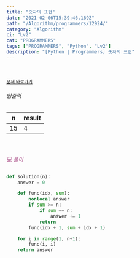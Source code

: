 ```yaml
---
title: "숫자의 표현"
date: "2021-02-06T15:39:46.169Z"
path: "/Algorithm/programmers/12924/"
category: "Algorithm"
ci: "Lv2"
cat: "PROGRAMMERS"
tags: ["PROGRAMMERS", "Python", "Lv2"]
description: "[Python | Programmers] 숫자의 표현"
---
```


<br />

<a href="https://programmers.co.kr/learn/courses/30/lessons/12924"><small>문제 바로가기</small></a>

###### 입출력

| n    | result |
| ---- | ------ |
| 15   | 4      |

<br />

##### <h5 style="color:#C587AE;">💻 풀이</h5>

```python
def solution(n):
    answer = 0

    def func(idx, sum):
        nonlocal answer
        if sum >= n:
            if sum == n:
                answer += 1
            return
        func(idx + 1, sum + idx + 1)

    for i in range(1, n+1):
        func(i, i)
    return answer
```

<br />




